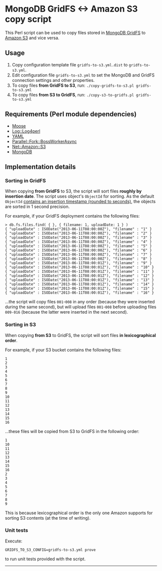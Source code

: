 # MongoDB GridFS <-> Amazon S3 copy script

This Perl script can be used to copy files stored in [MongoDB GridFS][gridfs] to [Amazon S3][s3] and vice versa.


## Usage

1. Copy configuration template file `gridfs-to-s3.yml.dist` to `gridfs-to-s3.yml`.
2. Edit configuration file `gridfs-to-s3.yml` to set the MongoDB and GridFS connection settings and other properties.
3. To copy files **from GridFS to S3**, run: `./copy-gridfs-to-s3.pl gridfs-to-s3.yml`
4. To copy files **from S3 to GridFS**, run: `./copy-s3-to-gridfs.pl gridfs-to-s3.yml`


## Requirements (Perl module dependencies)

* [Moose](http://search.cpan.org/dist/Moose/)
* [Log::Log4perl](http://search.cpan.org/dist/Log-Log4perl/)
* [YAML](http://search.cpan.org/dist/YAML/)
* [Parallel::Fork::BossWorkerAsync](http://search.cpan.org/dist/Parallel-Fork-BossWorkerAsync/)
* [Net::Amazon::S3](http://search.cpan.org/dist/Net-Amazon-S3/)
* [MongoDB](http://search.cpan.org/dist/MongoDB/)


## Implementation details

### Sorting in GridFS

When copying **from GridFS** to S3, the script will sort files **roughly by insertion date**. The script uses object's `ObjectId` for sorting. As the default `ObjectId` [contains an insertion timestamp (rounded to seconds)][mongodb-objectid], the objects are sorted in 1 second precision.

For example, if your GridFS deployment contains the following files:

	> db.fs.files.find( { }, { filename: 1, uploadDate: 1 } )
	{ "uploadDate" : ISODate("2013-06-11T08:00:00Z"), "filename" : "1" }
	{ "uploadDate" : ISODate("2013-06-11T08:00:00Z"), "filename" : "2" }
	{ "uploadDate" : ISODate("2013-06-11T08:00:00Z"), "filename" : "3" }
	{ "uploadDate" : ISODate("2013-06-11T08:00:00Z"), "filename" : "4" }
	{ "uploadDate" : ISODate("2013-06-11T08:00:00Z"), "filename" : "5" }
	{ "uploadDate" : ISODate("2013-06-11T08:00:00Z"), "filename" : "6" }
	{ "uploadDate" : ISODate("2013-06-11T08:00:00Z"), "filename" : "7" }
	{ "uploadDate" : ISODate("2013-06-11T08:00:00Z"), "filename" : "8" }
	{ "uploadDate" : ISODate("2013-06-11T08:00:01Z"), "filename" : "9" }
	{ "uploadDate" : ISODate("2013-06-11T08:00:01Z"), "filename" : "10" }
	{ "uploadDate" : ISODate("2013-06-11T08:00:01Z"), "filename" : "11" }
	{ "uploadDate" : ISODate("2013-06-11T08:00:01Z"), "filename" : "12" }
	{ "uploadDate" : ISODate("2013-06-11T08:00:01Z"), "filename" : "13" }
	{ "uploadDate" : ISODate("2013-06-11T08:00:01Z"), "filename" : "14" }
	{ "uploadDate" : ISODate("2013-06-11T08:00:01Z"), "filename" : "15" }
	{ "uploadDate" : ISODate("2013-06-11T08:00:01Z"), "filename" : "16" }

...the script will copy files `001`-`008` in any order (because they were inserted during the same second), but will upload files `001`-`008` before uploading files `009-016` (because the latter were inserted in the next second).


### Sorting in S3

When copying **from S3** to GridFS, the script will sort files **in lexicographical order**.

For example, if your S3 bucket contains the following files:

	1
	2
	3
	4
	5
	6
	7
	8
	9
	10
	11
	12
	13
	14
	15
	16

...these files will be copied from S3 to GridFS in the following order:

	1
	10
	11
	12
	13
	14
	15
	16
	2
	3
	4
	5
	6
	7
	8
	9

This is because lexicographical order is the only one Amazon supports for sorting S3 contents (at the time of writing).


### Unit tests

Execute:

	GRIDFS_TO_S3_CONFIG=gridfs-to-s3.yml prove

to run unit tests provided with the script.


---

[gridfs]: http://docs.mongodb.org/manual/core/gridfs/
[s3]: http://aws.amazon.com/s3/
[mongodb-objectid]: http://docs.mongodb.org/manual/reference/object-id/
